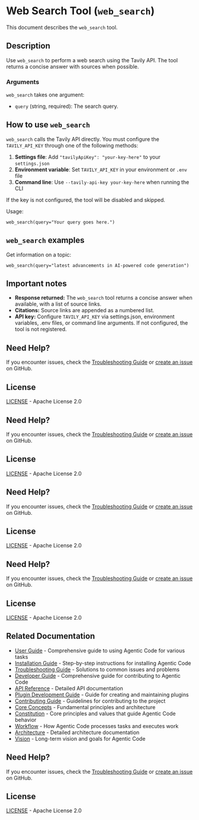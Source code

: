 # Web Search Tool (`web_search`)

This document describes the `web_search` tool.

## Description

Use `web_search` to perform a web search using the Tavily API. The tool returns a concise answer with sources when possible.

### Arguments

`web_search` takes one argument:

- `query` (string, required): The search query.

## How to use `web_search`

`web_search` calls the Tavily API directly. You must configure the `TAVILY_API_KEY` through one of the following methods:

1. **Settings file**: Add `"tavilyApiKey": "your-key-here"` to your `settings.json`
2. **Environment variable**: Set `TAVILY_API_KEY` in your environment or `.env` file
3. **Command line**: Use `--tavily-api-key your-key-here` when running the CLI

If the key is not configured, the tool will be disabled and skipped.

Usage:

```
web_search(query="Your query goes here.")
```

## `web_search` examples

Get information on a topic:

```
web_search(query="latest advancements in AI-powered code generation")
```

## Important notes

- **Response returned:** The `web_search` tool returns a concise answer when available, with a list of source links.
- **Citations:** Source links are appended as a numbered list.
- **API key:** Configure `TAVILY_API_KEY` via settings.json, environment variables, .env files, or command line arguments. If not configured, the tool is not registered.


## Need Help?

If you encounter issues, check the [Troubleshooting Guide](../user/troubleshooting.md) or [create an issue](https://github.com/lfgranja/agentic-code/issues) on GitHub.

## License

[LICENSE](../LICENSE) - Apache License 2.0


## Need Help?

If you encounter issues, check the [Troubleshooting Guide](../user/troubleshooting.md) or [create an issue](https://github.com/lfgranja/agentic-code/issues) on GitHub.

## License

[LICENSE](../../LICENSE) - Apache License 2.0


## Need Help?

If you encounter issues, check the [Troubleshooting Guide](../user/troubleshooting.md) or [create an issue](https://github.com/lfgranja/agentic-code/issues) on GitHub.

## License

[LICENSE](../../LICENSE) - Apache License 2.0


## Need Help?

If you encounter issues, check the [Troubleshooting Guide](../user/troubleshooting.md) or [create an issue](https://github.com/lfgranja/agentic-code/issues) on GitHub.

## License

[LICENSE](../../LICENSE) - Apache License 2.0

## Related Documentation

- [User Guide](../user/user-guide.md) - Comprehensive guide to using Agentic Code for various tasks
- [Installation Guide](../user/installation.md) - Step-by-step instructions for installing Agentic Code
- [Troubleshooting Guide](../user/troubleshooting.md) - Solutions to common issues and problems
- [Developer Guide](../developer/development-guide.md) - Comprehensive guide for contributing to Agentic Code
- [API Reference](../developer/api-reference.md) - Detailed API documentation
- [Plugin Development Guide](../developer/plugin-development.md) - Guide for creating and maintaining plugins
- [Contributing Guide](../developer/contributing.md) - Guidelines for contributing to the project
- [Core Concepts](../agentic/README.md) - Fundamental principles and architecture
- [Constitution](../agentic/constitution.md) - Core principles and values that guide Agentic Code behavior
- [Workflow](../agentic/workflow.md) - How Agentic Code processes tasks and executes work
- [Architecture](../agentic/architecture.md) - Detailed architecture documentation
- [Vision](../agentic/vision.md) - Long-term vision and goals for Agentic Code

## Need Help?

If you encounter issues, check the [Troubleshooting Guide](../user/troubleshooting.md) or [create an issue](https://github.com/lfgranja/agentic-code/issues) on GitHub.

## License

[LICENSE](../../LICENSE) - Apache License 2.0